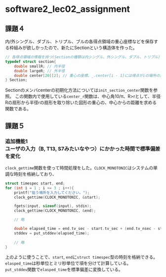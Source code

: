 # software2_lec02_assignment

## 課題４
内/外シングル、ダブル、トリプル、ブルの各得点領域の重心座標などを保存する枠組みが欲しかったので、新たにSectionという構造体を作った。
```c
// 各得点領域の情報を持つ(Sectionの種類は内シングル、外シングル、ダブル、トリプル)
typedef struct section{
    double smallR; // 内半径
    double largeR; // 外半径
    double center[20][2]; // 重心の座標。_.center[i - 1]には得点がiの場所の重心座標がある。
} Section;
```

Sectionのメンバcenterの初期化方法については`init_section_center`関数を参照。
この関数内で使用している`center_r`関数は、中心角10/π、R>rとして、半径Rの扇形から半径rの扇形を取り除いた図形の重心の、中心からの距離を求める関数である。

## 課題５
### 追加機能1 <br>ユーザの入力（B, T13, S7みたいなやつ）にかかった時間で標準偏差を変化
`clock_gettime`関数を使って時間処理をした。`CLOCK_MONOTONIC`はシステムの単調な時刻を格納しており、
```c
struct timespec start, end;
for (int i = 1 ; i <= 3 ; i++){
    printf("狙う場所を入力してください。");
    clock_gettime(CLOCK_MONOTONIC, &start);

    fgets(input, sizeof(input), stdin);
    clock_gettime(CLOCK_MONOTONIC, &end);

    // 略

    double elapsed_time = end.tv_sec - start.tv_sec + (end.tv_nsec - start.tv_nsec) / 1e9;
    stddev = put_stddev(elapsed_time);
    
    // 略
}
```
上のように使うことで、`start`, `end`に`struct timespec`型の時刻を格納できる。`elasped_time`は秒単位とミリ秒単位で項を分けて計算している。
<br>
`put_stddev`関数で`elasped_time`を標準偏差に変換している。